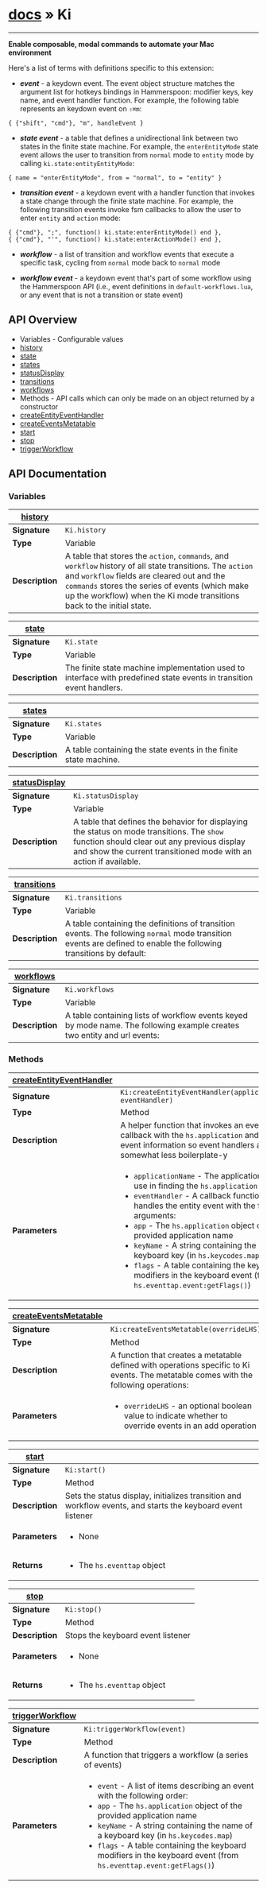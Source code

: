 # [docs](index.md) » Ki
---

**Enable composable, modal commands to automate your Mac environment**

Here's a list of terms with definitions specific to this extension:
* **_event_** - a keydown event. The event object structure matches the argument list for hotkeys bindings in Hammerspoon: modifier keys, key name, and event handler function. For example, the following table represents an keydown event on `⇧⌘m`:
 ```
 { {"shift", "cmd"}, "m", handleEvent }
 ```

* **_state event_** - a table that defines a unidirectional link between two states in the finite state machine. For example, the `enterEntityMode` state event allows the user to transition from `normal` mode to `entity` mode by calling `ki.state:entityEntityMode`:
 ```
 { name = "enterEntityMode", from = "normal", to = "entity" }
 ```

* **_transition event_** - a keydown event with a handler function that invokes a state change through the finite state machine. For example, the following transition events invoke fsm callbacks to allow the user to enter `entity` and `action` mode:
 ```
 { {"cmd"}, ";", function() ki.state:enterEntityMode() end },
 { {"cmd"}, "'", function() ki.state:enterActionMode() end },
 ```

* **_workflow_** - a list of transition and workflow events that execute a specific task, cycling from `normal` mode back to `normal` mode

* **_workflow event_** - a keydown event that's part of some workflow using the Hammerspoon API (i.e., event definitions in `default-workflows.lua`, or any event that is not a transition or state event)

## API Overview
* Variables - Configurable values
 * [history](#history)
 * [state](#state)
 * [states](#states)
 * [statusDisplay](#statusDisplay)
 * [transitions](#transitions)
 * [workflows](#workflows)
* Methods - API calls which can only be made on an object returned by a constructor
 * [createEntityEventHandler](#createEntityEventHandler)
 * [createEventsMetatable](#createEventsMetatable)
 * [start](#start)
 * [stop](#stop)
 * [triggerWorkflow](#triggerWorkflow)

## API Documentation

### Variables

| [history](#history)         |                                                                                     |
| --------------------------------------------|-------------------------------------------------------------------------------------|
| **Signature**                               | `Ki.history`                                                                    |
| **Type**                                    | Variable                                                                     |
| **Description**                             | A table that stores the `action`, `commands`, and `workflow` history of all state transitions. The `action` and `workflow` fields are cleared out and the `commands` stores the series of events (which make up the workflow) when the Ki mode transitions back to the initial state.                                                                     |

| [state](#state)         |                                                                                     |
| --------------------------------------------|-------------------------------------------------------------------------------------|
| **Signature**                               | `Ki.state`                                                                    |
| **Type**                                    | Variable                                                                     |
| **Description**                             | The finite state machine implementation used to interface with predefined state events in transition event handlers.                                                                     |

| [states](#states)         |                                                                                     |
| --------------------------------------------|-------------------------------------------------------------------------------------|
| **Signature**                               | `Ki.states`                                                                    |
| **Type**                                    | Variable                                                                     |
| **Description**                             | A table containing the state events in the finite state machine.                                                                     |

| [statusDisplay](#statusDisplay)         |                                                                                     |
| --------------------------------------------|-------------------------------------------------------------------------------------|
| **Signature**                               | `Ki.statusDisplay`                                                                    |
| **Type**                                    | Variable                                                                     |
| **Description**                             | A table that defines the behavior for displaying the status on mode transitions. The `show` function should clear out any previous display and show the current transitioned mode with an action if available.                                                                     |

| [transitions](#transitions)         |                                                                                     |
| --------------------------------------------|-------------------------------------------------------------------------------------|
| **Signature**                               | `Ki.transitions`                                                                    |
| **Type**                                    | Variable                                                                     |
| **Description**                             | A table containing the definitions of transition events. The following `normal` mode transition events are defined to enable the following transitions by default:                                                                     |

| [workflows](#workflows)         |                                                                                     |
| --------------------------------------------|-------------------------------------------------------------------------------------|
| **Signature**                               | `Ki.workflows`                                                                    |
| **Type**                                    | Variable                                                                     |
| **Description**                             | A table containing lists of workflow events keyed by mode name. The following example creates two entity and url events:                                                                     |

### Methods

| [createEntityEventHandler](#createEntityEventHandler)         |                                                                                     |
| --------------------------------------------|-------------------------------------------------------------------------------------|
| **Signature**                               | `Ki:createEntityEventHandler(applicationName, eventHandler)`                                                                    |
| **Type**                                    | Method                                                                     |
| **Description**                             | A helper function that invokes an event handler callback with the `hs.application` and keydown event information so event handlers are somewhat less boilerplate-y                                                                     |
| **Parameters**                              | <ul><li>`applicationName` - The application name for use in finding the `hs.application`</li><li>`eventHandler` - A callback function that handles the entity event with the following arguments:</li><li> `app` - The `hs.application` object of the provided application name</li><li> `keyName` - A string containing the name of a keyboard key (in `hs.keycodes.map`)</li><li> `flags` - A table containing the keyboard modifiers in the keyboard event (from `hs.eventtap.event:getFlags()`)</li></ul> |

| [createEventsMetatable](#createEventsMetatable)         |                                                                                     |
| --------------------------------------------|-------------------------------------------------------------------------------------|
| **Signature**                               | `Ki:createEventsMetatable(overrideLHS)`                                                                    |
| **Type**                                    | Method                                                                     |
| **Description**                             | A function that creates a metatable defined with operations specific to Ki events. The metatable comes with the following operations:                                                                     |
| **Parameters**                              | <ul><li>`overrideLHS` - an optional boolean value to indicate whether to override events in an add operation</li></ul> |

| [start](#start)         |                                                                                     |
| --------------------------------------------|-------------------------------------------------------------------------------------|
| **Signature**                               | `Ki:start()`                                                                    |
| **Type**                                    | Method                                                                     |
| **Description**                             | Sets the status display, initializes transition and workflow events, and starts the keyboard event listener                                                                     |
| **Parameters**                              | <ul><li>None</li></ul> |
| **Returns**                                 | <ul><li> The `hs.eventtap` object</li></ul>          |

| [stop](#stop)         |                                                                                     |
| --------------------------------------------|-------------------------------------------------------------------------------------|
| **Signature**                               | `Ki:stop()`                                                                    |
| **Type**                                    | Method                                                                     |
| **Description**                             | Stops the keyboard event listener                                                                     |
| **Parameters**                              | <ul><li>None</li></ul> |
| **Returns**                                 | <ul><li> The `hs.eventtap` object</li></ul>          |

| [triggerWorkflow](#triggerWorkflow)         |                                                                                     |
| --------------------------------------------|-------------------------------------------------------------------------------------|
| **Signature**                               | `Ki:triggerWorkflow(event)`                                                                    |
| **Type**                                    | Method                                                                     |
| **Description**                             | A function that triggers a workflow (a series of events)                                                                     |
| **Parameters**                              | <ul><li>`event` - A list of items describing an event with the following order:</li><li> `app` - The `hs.application` object of the provided application name</li><li> `keyName` - A string containing the name of a keyboard key (in `hs.keycodes.map`)</li><li> `flags` - A table containing the keyboard modifiers in the keyboard event (from `hs.eventtap.event:getFlags()`)</li></ul> |


